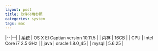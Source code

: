 ```yaml
---
layout: post
title: 软件环境参照
categories: system
tags: mac
---
```

|--|--|
| 系统 | OS X EI Captian version 10.11.5 |
| 内存 | 16GB |
| CPU | Intel Core i7 2.5 GHz |
| java | oracle 1.8.0_45 |
| mysql | 5.6.25 |
